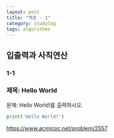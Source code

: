 ```yaml
---
layout: post
title: "백준 - 1"
category: studylog
tags: algorithms
---
```


## 입출력과 사칙연산

### 1-1

### 제목: Hello World

문제: Hello World!를 출력하시오.

```python
print('Hello World!')
```

https://www.acmicpc.net/problem/2557